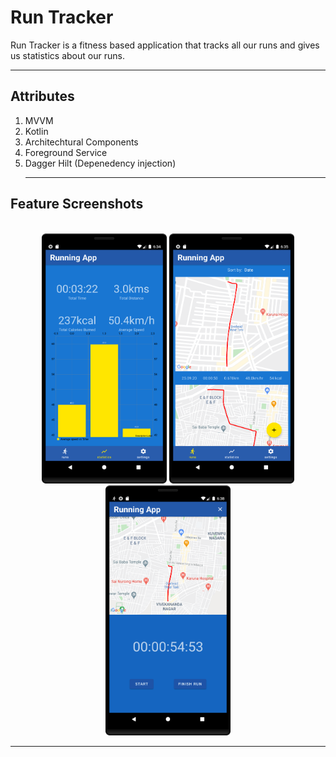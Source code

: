 # Run Tracker 

Run Tracker is a fitness based application that tracks all our runs and gives us statistics about our runs.<hr>

## Attributes 

1. MVVM
2. Kotlin
3. Architechtural Components 
4. Foreground Service
5. Dagger Hilt (Depenedency injection) <hr>

## Feature Screenshots 

<p align="center">
  <br>
  <img src="https://github.com/Ruthvikbr/Run-Tracker-App/blob/master/Screenshots/device-2020-09-25-183459.png" width="200" height="400">
  <img src="https://github.com/Ruthvikbr/Run-Tracker-App/blob/master/Screenshots/device-2020-09-25-183558.png" width="200" height="400">
  <img src="https://github.com/Ruthvikbr/Run-Tracker-App/blob/master/Screenshots/device-2020-09-25-183817.png" width="200" height="400">
</p>
<hr>
